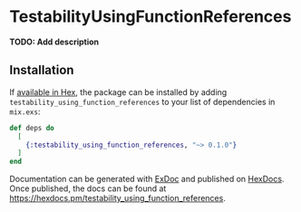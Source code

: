 # TestabilityUsingFunctionReferences

**TODO: Add description**

## Installation

If [available in Hex](https://hex.pm/docs/publish), the package can be installed
by adding `testability_using_function_references` to your list of dependencies in `mix.exs`:

```elixir
def deps do
  [
    {:testability_using_function_references, "~> 0.1.0"}
  ]
end
```

Documentation can be generated with [ExDoc](https://github.com/elixir-lang/ex_doc)
and published on [HexDocs](https://hexdocs.pm). Once published, the docs can
be found at <https://hexdocs.pm/testability_using_function_references>.


